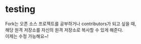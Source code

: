 # testing

Fork는 오픈 소스 프로젝트를 공부하거나 contributors가 되고 싶을 때,  
해당 원격 저장소를 자신의 원격 저장소로 복사할 수 있게 해준다.  
이제는 수정 가능해요~!
